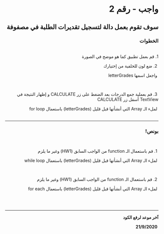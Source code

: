 <div dir = "rtl">

# واجب - رقم 2
## سوف تقوم بعمل دالة لتسجيل تقديرات الطلبة في مصفوفة
### الخطوات 

<br>
 1. قم بعمل تطبيق كما هو موضح في الصورة
<br>

&#x202b; 2. ضع لون للخلفية من إختيارك


&#x202b; واجعل اسمها letterGrades

<br>

&#x202b; 3. قم بعملية جمع الدرجات بعد الضغط على زر CALCULATE و إظهار النتيجة في TextView أسفل زر CALCULATE

&#x202b; لملء الـ Array  التي أنشأتها قبل قليل (letterGrades) باستعمال for loop
<br>
<br>
<hr>

### بونص!

<br>

&#x202b; 1. قم باستعمال الـ function من الواجب السابق (HW1) وغير ما يلزم

&#x202b; لملء الـ Array  التي أنشأتها قبل قليل (letterGrades) باستعمال while loop

<br>

&#x202b; 2. قم باستعمال الـ function من الواجب السابق (HW1) وغير ما يلزم

&#x202b; لملء الـ Array  التي أنشأتها قبل قليل (letterGrades) باستعمال for each

<br>
<br>
<hr>
<b>آخر موعد لرفع الكود

&#x202b; 21/9/2020

</div>
